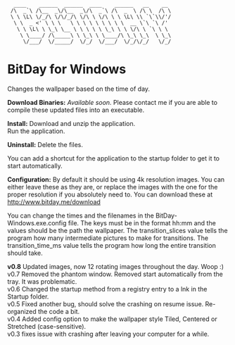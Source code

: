       ____    ______  ______  ____    ______   __    __ 
     /\  _`\ /\__  _\/\__  _\/\  _`\ /\  _  \ /\ \  /\ \
     \ \ \L\ \/_/\ \/\/_/\ \/\ \ \/\ \ \ \L\ \\ `\`\\/'/
      \ \  _ <' \ \ \   \ \ \ \ \ \ \ \ \  __ \`\ `\ /' 
       \ \ \L\ \ \_\ \__ \ \ \ \ \ \_\ \ \ \/\ \ `\ \ \ 
        \ \____/ /\_____\ \ \_\ \ \____/\ \_\ \_\  \ \_\
         \/___/  \/_____/  \/_/  \/___/  \/_/\/_/   \/_/

<h1>BitDay for Windows</h1>

Changes the wallpaper based on the time of day.

<b>Download Binaries:</b> <i>Available soon.</i> Please contact me if you are able to compile these updated files into an executable.

<b>Install:</b>
Download and unzip the application.  
Run the application.

<b>Uninstall:</b>
Delete the files.

You can add a shortcut for the application to the startup folder to get it to start automatically.

<b>Configuration:</b>
By default it should be using 4k resolution images. You can either leave these as they are, or replace the images with the one for the proper resolution if you absolutely need to. You can download these at <a href="http://www.bitday.me/download" target="_blank">http://www.bitday.me/download</a>

You can change the times and the filenames in the BitDay-Windows.exe.config file. The keys must be in the format hh:mm and the values should be the path the wallpaper.
The transition_slices value tells the program how many intermediate pictures to make for transitions.
The transition_time_ms value tells the program how long the entire transition should take.

<b>v0.8</b> Updated images, now 12 rotating images throughout the day. Woop :)<br>
v0.7 Removed the phantom window.  Removed start automatically from the tray.  It was problematic.<br>
v0.6 Changed the startup method from a registry entry to a lnk in the Startup folder.<br>
v0.5 Fixed another bug, should solve the crashing on resume issue.  Re-organized the code a bit.<br>
v0.4 Added config option to make the wallpaper style Tiled, Centered or Stretched (case-sensitive).<br>
v0.3 fixes issue with crashing after leaving your computer for a while.<br>
